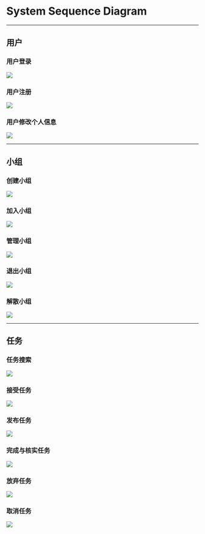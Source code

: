 # System Sequence Diagram

---
## 用户

### 用户登录

![](./image/ssd/login_ssd.png)

### 用户注册

![](./image/ssd/register_ssd.png)

### 用户修改个人信息

![](./image/ssd/info_update_ssd.png)

---
## 小组
### 创建小组
![](./image/ssd/Sequence_group_create.png)

### 加入小组
![](./image/ssd/Sequence_group_join.png)

### 管理小组
![](./image/ssd/Sequence_group_manage.png)

### 退出小组
![](./image/ssd/Sequence_group_withdraw.png)

### 解散小组
![](./image/ssd/Sequence_group_delete.png)

---

## 任务

### 任务搜索
![](./image/ssd/Sequence_taskSearch.PNG)

### 接受任务
![](./image/ssd/Sequence_taskAccept.PNG)

### 发布任务
![](./image/ssd/Sequence_taskRelease.PNG)

### 完成与核实任务
![](./image/ssd/Sequence_taskConfirm.PNG)

### 放弃任务
![](./image/ssd/Sequence_taskQuit.PNG)

### 取消任务
![](./image/ssd/Sequence_taskCancel.PNG)
